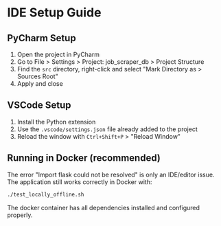 # IDE Setup Guide

## PyCharm Setup

1. Open the project in PyCharm
2. Go to File > Settings > Project: job_scraper_db > Project Structure
3. Find the `src` directory, right-click and select "Mark Directory as > Sources Root"
4. Apply and close

## VSCode Setup

1. Install the Python extension
2. Use the `.vscode/settings.json` file already added to the project
3. Reload the window with `Ctrl+Shift+P` > "Reload Window"

## Running in Docker (recommended)

The error "Import flask could not be resolved" is only an IDE/editor issue. The application still works correctly in Docker with:

```bash
./test_locally_offline.sh
```

The docker container has all dependencies installed and configured properly. 